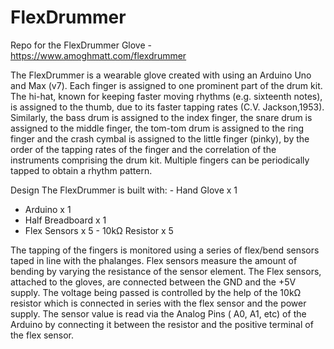 # FlexDrummer
Repo for the FlexDrummer Glove - https://www.amoghmatt.com/flexdrummer


The FlexDrummer is a wearable glove created with using an Arduino Uno and Max (v7). Each finger is assigned to one prominent part of the drum kit. The hi-hat, known for keeping faster moving rhythms (e.g. sixteenth notes), is assigned to the thumb, due to its faster tapping rates (C.V. Jackson,1953). Similarly, the bass drum is assigned to the index finger, the snare drum is assigned to the middle finger, the tom-tom drum is assigned to the ring finger and the crash cymbal is assigned to the little finger (pinky), by the order of the tapping rates of the finger and the correlation of the instruments comprising the drum kit. Multiple fingers can be periodically tapped to obtain a rhythm pattern. 

Design
The FlexDrummer is built with: - Hand Glove x 1
- Arduino x 1
- Half Breadboard x 1
- Flex Sensors x 5 - 10kΩ Resistor x 5

The tapping of the fingers is monitored using a series of flex/bend sensors taped in line with the phalanges. Flex sensors measure the amount of bending by varying the resistance of the sensor element. The Flex sensors, attached to the gloves, are connected between the GND and the +5V supply. The voltage being passed is controlled by the help of the 10kΩ resistor which is connected in series with the flex sensor and the power supply. The sensor value is read via the Analog Pins ( A0, A1, etc) of the Arduino by connecting it between the resistor and the positive terminal of the flex sensor.

